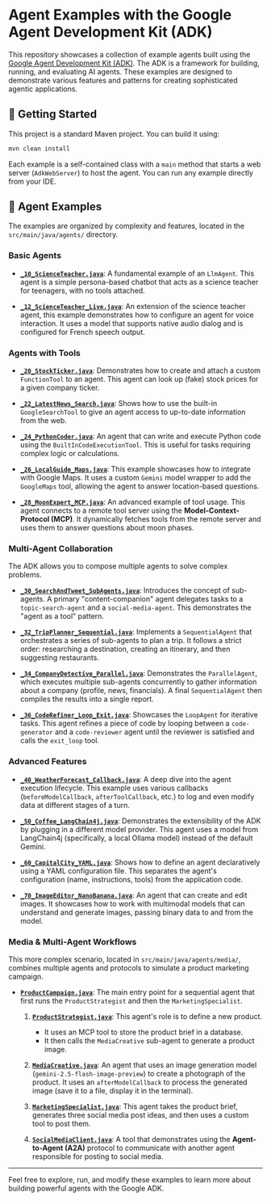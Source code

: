 # Agent Examples with the Google Agent Development Kit (ADK)

This repository showcases a collection of example agents built using the [Google Agent Development Kit (ADK)](https://developers.google.com/ai/agents/adk). The ADK is a framework for building, running, and evaluating AI agents. These examples are designed to demonstrate various features and patterns for creating sophisticated agentic applications.

## 🚀 Getting Started

This project is a standard Maven project. You can build it using:

```bash
mvn clean install
```

Each example is a self-contained class with a `main` method that starts a web server (`AdkWebServer`) to host the agent. You can run any example directly from your IDE.

## 🤖 Agent Examples

The examples are organized by complexity and features, located in the `src/main/java/agents/` directory.

### Basic Agents

*   **[`_10_ScienceTeacher.java`](./src/main/java/agents/_10_ScienceTeacher.java)**: A fundamental example of an `LlmAgent`. This agent is a simple persona-based chatbot that acts as a science teacher for teenagers, with no tools attached.

*   **[`_12_ScienceTeacher_Live.java`](./src/main/java/agents/_12_ScienceTeacher_Live.java)**: An extension of the science teacher agent, this example demonstrates how to configure an agent for voice interaction. It uses a model that supports native audio dialog and is configured for French speech output.

### Agents with Tools

*   **[`_20_StockTicker.java`](./src/main/java/agents/_20_StockTicker.java)**: Demonstrates how to create and attach a custom `FunctionTool` to an agent. This agent can look up (fake) stock prices for a given company ticker.

*   **[`_22_LatestNews_Search.java`](./src/main/java/agents/_22_LatestNews_Search.java)**: Shows how to use the built-in `GoogleSearchTool` to give an agent access to up-to-date information from the web.

*   **[`_24_PythonCoder.java`](./src/main/java/agents/_24_PythonCoder.java)**: An agent that can write and execute Python code using the `BuiltInCodeExecutionTool`. This is useful for tasks requiring complex logic or calculations.

*   **[`_26_LocalGuide_Maps.java`](./src/main/java/agents/_26_LocalGuide_Maps.java)**: This example showcases how to integrate with Google Maps. It uses a custom `Gemini` model wrapper to add the `GoogleMaps` tool, allowing the agent to answer location-based questions.

*   **[`_28_MoonExpert_MCP.java`](./src/main/java/agents/_28_MoonExpert_MCP.java)**: An advanced example of tool usage. This agent connects to a remote tool server using the **Model-Context-Protocol (MCP)**. It dynamically fetches tools from the remote server and uses them to answer questions about moon phases.

### Multi-Agent Collaboration

The ADK allows you to compose multiple agents to solve complex problems.

*   **[`_30_SearchAndTweet_SubAgents.java`](./src/main/java/agents/_30_SearchAndTweet_SubAgents.java)**: Introduces the concept of sub-agents. A primary "content-companion" agent delegates tasks to a `topic-search-agent` and a `social-media-agent`. This demonstrates the "agent as a tool" pattern.

*   **[`_32_TripPlanner_Sequential.java`](./src/main/java/agents/_32_TripPlanner_Sequential.java)**: Implements a `SequentialAgent` that orchestrates a series of sub-agents to plan a trip. It follows a strict order: researching a destination, creating an itinerary, and then suggesting restaurants.

*   **[`_34_CompanyDetective_Parallel.java`](./src/main/java/agents/_34_CompanyDetective_Parallel.java)**: Demonstrates the `ParallelAgent`, which executes multiple sub-agents concurrently to gather information about a company (profile, news, financials). A final `SequentialAgent` then compiles the results into a single report.

*   **[`_36_CodeRefiner_Loop_Exit.java`](./src/main/java/agents/_36_CodeRefiner_Loop_Exit.java)**: Showcases the `LoopAgent` for iterative tasks. This agent refines a piece of code by looping between a `code-generator` and a `code-reviewer` agent until the reviewer is satisfied and calls the `exit_loop` tool.

### Advanced Features

*   **[`_40_WeatherForecast_Callback.java`](./src/main/java/agents/_40_WeatherForecast_Callback.java)**: A deep dive into the agent execution lifecycle. This example uses various callbacks (`beforeModelCallback`, `afterToolCallback`, etc.) to log and even modify data at different stages of a turn.

*   **[`_50_Coffee_LangChain4j.java`](./src/main/java/agents/_50_Coffee_LangChain4j.java)**: Demonstrates the extensibility of the ADK by plugging in a different model provider. This agent uses a model from LangChain4j (specifically, a local Ollama model) instead of the default Gemini.

*   **[`_60_CapitalCity_YAML.java`](./src/main/java/agents/_60_CapitalCity_YAML.java)**: Shows how to define an agent declaratively using a YAML configuration file. This separates the agent's configuration (name, instructions, tools) from the application code.

*   **[`_70_ImageEditor_NanoBanana.java`](./src/main/java/agents/adk/_70_ImageEditor_NanoBanana.java)**: An agent that can create and edit images. It showcases how to work with multimodal models that can understand and generate images, passing binary data to and from the model.

### Media & Multi-Agent Workflows

This more complex scenario, located in `src/main/java/agents/media/`, combines multiple agents and protocols to simulate a product marketing campaign.

*   **[`ProductCampaign.java`](./src/main/java/agents/media/ProductCampaign.java)**: The main entry point for a sequential agent that first runs the `ProductStrategist` and then the `MarketingSpecialist`.

    1.  **[`ProductStrategist.java`](./src/main/java/agents/media/ProductStrategist.java)**: This agent's role is to define a new product.
        *   It uses an MCP tool to store the product brief in a database.
        *   It then calls the `MediaCreative` sub-agent to generate a product image.

    2.  **[`MediaCreative.java`](./src/main/java/agents/media/MediaCreative.java)**: An agent that uses an image generation model (`gemini-2.5-flash-image-preview`) to create a photograph of the product. It uses an `afterModelCallback` to process the generated image (save it to a file, display it in the terminal).

    3.  **[`MarketingSpecialist.java`](./src/main/java/agents/media/MarketingSpecialist.java)**: This agent takes the product brief, generates three social media post ideas, and then uses a custom tool to post them.

    4.  **[`SocialMediaClient.java`](./src/main/java/agents/media/SocialMediaClient.java)**: A tool that demonstrates using the **Agent-to-Agent (A2A)** protocol to communicate with another agent responsible for posting to social media.

---

Feel free to explore, run, and modify these examples to learn more about building powerful agents with the Google ADK.